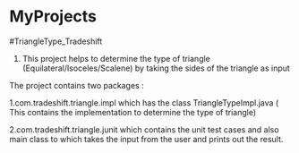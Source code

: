 # MyProjects
#TriangleType_Tradeshift
1. This project helps to determine the type of triangle (Equilateral/Isoceles/Scalene) by taking the sides of the triangle as input 

The project contains two packages :

1.com.tradeshift.triangle.impl which has the class TriangleTypeImpl.java ( This contains the implementation to determine the type of triangle)

2.com.tradeshift.triangle.junit which contains the unit test cases and also main class to which takes the input from the user and prints out the result. 


